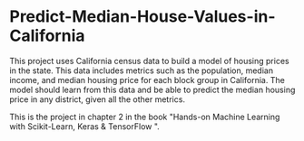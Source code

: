 # Predict-Median-House-Values-in-California
This project uses California census data to build a model of housing prices in the state. This data includes metrics such as the population, median income, and median housing price for each block group in California. The model should learn from this data and be able to predict the median housing price in any district, given all the other metrics.

This is the project in chapter 2 in the book "Hands-on Machine Learning with Scikit-Learn, Keras & TensorFlow ".
